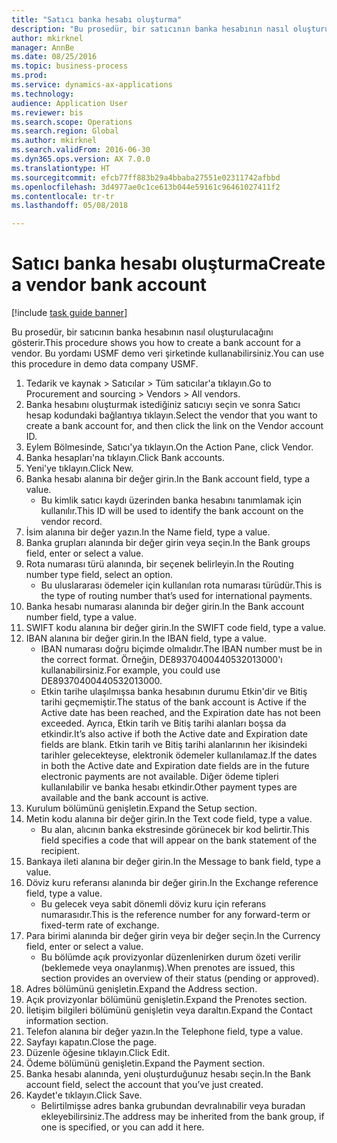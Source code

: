 ```yaml
--- 
title: "Satıcı banka hesabı oluşturma"
description: "Bu prosedür, bir satıcının banka hesabının nasıl oluşturulacağını gösterir."
author: mkirknel
manager: AnnBe
ms.date: 08/25/2016
ms.topic: business-process
ms.prod: 
ms.service: dynamics-ax-applications
ms.technology: 
audience: Application User
ms.reviewer: bis
ms.search.scope: Operations
ms.search.region: Global
ms.author: mkirknel
ms.search.validFrom: 2016-06-30
ms.dyn365.ops.version: AX 7.0.0
ms.translationtype: HT
ms.sourcegitcommit: efcb77ff883b29a4bbaba27551e02311742afbbd
ms.openlocfilehash: 3d4977ae0c1ce613b044e59161c96461027411f2
ms.contentlocale: tr-tr
ms.lasthandoff: 05/08/2018

---
```

# <a name="create-a-vendor-bank-account"></a><span data-ttu-id="f8b27-103">Satıcı banka hesabı oluşturma</span><span class="sxs-lookup"><span data-stu-id="f8b27-103">Create a vendor bank account</span></span>

[!include [task guide banner](../../includes/task-guide-banner.md)]

<span data-ttu-id="f8b27-104">Bu prosedür, bir satıcının banka hesabının nasıl oluşturulacağını gösterir.</span><span class="sxs-lookup"><span data-stu-id="f8b27-104">This procedure shows you how to create a bank account for a vendor.</span></span> <span data-ttu-id="f8b27-105">Bu yordamı USMF demo veri şirketinde kullanabilirsiniz.</span><span class="sxs-lookup"><span data-stu-id="f8b27-105">You can use this procedure in demo data company USMF.</span></span>

1. <span data-ttu-id="f8b27-106">Tedarik ve kaynak > Satıcılar > Tüm satıcılar'a tıklayın.</span><span class="sxs-lookup"><span data-stu-id="f8b27-106">Go to Procurement and sourcing > Vendors > All vendors.</span></span>
2. <span data-ttu-id="f8b27-107">Banka hesabını oluşturmak istediğiniz satıcıyı seçin ve sonra Satıcı hesap kodundaki bağlantıya tıklayın.</span><span class="sxs-lookup"><span data-stu-id="f8b27-107">Select the vendor that you want to create a bank account for, and then click the link on the Vendor account ID.</span></span>
3. <span data-ttu-id="f8b27-108">Eylem Bölmesinde, Satıcı'ya tıklayın.</span><span class="sxs-lookup"><span data-stu-id="f8b27-108">On the Action Pane, click Vendor.</span></span>
4. <span data-ttu-id="f8b27-109">Banka hesapları'na tıklayın.</span><span class="sxs-lookup"><span data-stu-id="f8b27-109">Click Bank accounts.</span></span>
5. <span data-ttu-id="f8b27-110">Yeni'ye tıklayın.</span><span class="sxs-lookup"><span data-stu-id="f8b27-110">Click New.</span></span>
6. <span data-ttu-id="f8b27-111">Banka hesabı alanına bir değer girin.</span><span class="sxs-lookup"><span data-stu-id="f8b27-111">In the Bank account field, type a value.</span></span>
    * <span data-ttu-id="f8b27-112">Bu kimlik satıcı kaydı üzerinden banka hesabını tanımlamak için kullanılır.</span><span class="sxs-lookup"><span data-stu-id="f8b27-112">This ID will be used to identify the bank account on the vendor record.</span></span>  
7. <span data-ttu-id="f8b27-113">İsim alanına bir değer yazın.</span><span class="sxs-lookup"><span data-stu-id="f8b27-113">In the Name field, type a value.</span></span>
8. <span data-ttu-id="f8b27-114">Banka grupları alanında bir değer girin veya seçin.</span><span class="sxs-lookup"><span data-stu-id="f8b27-114">In the Bank groups field, enter or select a value.</span></span>
9. <span data-ttu-id="f8b27-115">Rota numarası türü alanında, bir seçenek belirleyin.</span><span class="sxs-lookup"><span data-stu-id="f8b27-115">In the Routing number type field, select an option.</span></span>
    * <span data-ttu-id="f8b27-116">Bu uluslararası ödemeler için kullanılan rota numarası türüdür.</span><span class="sxs-lookup"><span data-stu-id="f8b27-116">This is the type of routing number that’s used for international payments.</span></span>  
10. <span data-ttu-id="f8b27-117">Banka hesabı numarası alanında bir değer girin.</span><span class="sxs-lookup"><span data-stu-id="f8b27-117">In the Bank account number field, type a value.</span></span>
11. <span data-ttu-id="f8b27-118">SWIFT kodu alanına bir değer girin.</span><span class="sxs-lookup"><span data-stu-id="f8b27-118">In the SWIFT code field, type a value.</span></span>
12. <span data-ttu-id="f8b27-119">IBAN alanına bir değer girin.</span><span class="sxs-lookup"><span data-stu-id="f8b27-119">In the IBAN field, type a value.</span></span>
    * <span data-ttu-id="f8b27-120">IBAN numarası doğru biçimde olmalıdır.</span><span class="sxs-lookup"><span data-stu-id="f8b27-120">The IBAN number must be in the correct format.</span></span> <span data-ttu-id="f8b27-121">Örneğin, DE89370400440532013000'ı kullanabilirsiniz.</span><span class="sxs-lookup"><span data-stu-id="f8b27-121">For example, you could use DE89370400440532013000.</span></span>  
    * <span data-ttu-id="f8b27-122">Etkin tarihe ulaşılmışsa banka hesabının durumu Etkin'dir ve Bitiş tarihi geçmemiştir.</span><span class="sxs-lookup"><span data-stu-id="f8b27-122">The status of the bank account is Active if the Active date has been reached, and the Expiration date has not been exceeded.</span></span> <span data-ttu-id="f8b27-123">Ayrıca, Etkin tarih ve Bitiş tarihi alanları boşsa da etkindir.</span><span class="sxs-lookup"><span data-stu-id="f8b27-123">It’s also active if both the Active date and Expiration date fields are blank.</span></span> <span data-ttu-id="f8b27-124">Etkin tarih ve Bitiş tarihi alanlarının her ikisindeki tarihler gelecekteyse, elektronik ödemeler kullanılamaz.</span><span class="sxs-lookup"><span data-stu-id="f8b27-124">If the dates in both the Active date and Expiration date fields are in the future electronic payments are not available.</span></span> <span data-ttu-id="f8b27-125">Diğer ödeme tipleri kullanılabilir ve banka hesabı etkindir.</span><span class="sxs-lookup"><span data-stu-id="f8b27-125">Other payment types are available and the bank account is active.</span></span>  
13. <span data-ttu-id="f8b27-126">Kurulum bölümünü genişletin.</span><span class="sxs-lookup"><span data-stu-id="f8b27-126">Expand the Setup section.</span></span>
14. <span data-ttu-id="f8b27-127">Metin kodu alanına bir değer girin.</span><span class="sxs-lookup"><span data-stu-id="f8b27-127">In the Text code field, type a value.</span></span>
    * <span data-ttu-id="f8b27-128">Bu alan, alıcının banka ekstresinde görünecek bir kod belirtir.</span><span class="sxs-lookup"><span data-stu-id="f8b27-128">This field specifies a code that will appear on the bank statement of the recipient.</span></span>  
15. <span data-ttu-id="f8b27-129">Bankaya ileti alanına bir değer girin.</span><span class="sxs-lookup"><span data-stu-id="f8b27-129">In the Message to bank field, type a value.</span></span>
16. <span data-ttu-id="f8b27-130">Döviz kuru referansı alanında bir değer girin.</span><span class="sxs-lookup"><span data-stu-id="f8b27-130">In the Exchange reference field, type a value.</span></span>
    * <span data-ttu-id="f8b27-131">Bu gelecek veya sabit dönemli döviz kuru için referans numarasıdır.</span><span class="sxs-lookup"><span data-stu-id="f8b27-131">This is the reference number for any forward-term or fixed-term rate of exchange.</span></span>  
17. <span data-ttu-id="f8b27-132">Para birimi alanında bir değer girin veya bir değer seçin.</span><span class="sxs-lookup"><span data-stu-id="f8b27-132">In the Currency field, enter or select a value.</span></span>
    * <span data-ttu-id="f8b27-133">Bu bölümde açık provizyonlar düzenlenirken durum özeti verilir (beklemede veya onaylanmış).</span><span class="sxs-lookup"><span data-stu-id="f8b27-133">When prenotes are issued, this section provides an overview of their status (pending or approved).</span></span>  
18. <span data-ttu-id="f8b27-134">Adres bölümünü genişletin.</span><span class="sxs-lookup"><span data-stu-id="f8b27-134">Expand the Address section.</span></span>
19. <span data-ttu-id="f8b27-135">Açık provizyonlar bölümünü genişletin.</span><span class="sxs-lookup"><span data-stu-id="f8b27-135">Expand the Prenotes section.</span></span>
20. <span data-ttu-id="f8b27-136">İletişim bilgileri bölümünü genişletin veya daraltın.</span><span class="sxs-lookup"><span data-stu-id="f8b27-136">Expand the Contact information section.</span></span>
21. <span data-ttu-id="f8b27-137">Telefon alanına bir değer yazın.</span><span class="sxs-lookup"><span data-stu-id="f8b27-137">In the Telephone field, type a value.</span></span>
22. <span data-ttu-id="f8b27-138">Sayfayı kapatın.</span><span class="sxs-lookup"><span data-stu-id="f8b27-138">Close the page.</span></span>
23. <span data-ttu-id="f8b27-139">Düzenle öğesine tıklayın.</span><span class="sxs-lookup"><span data-stu-id="f8b27-139">Click Edit.</span></span>
24. <span data-ttu-id="f8b27-140">Ödeme bölümünü genişletin.</span><span class="sxs-lookup"><span data-stu-id="f8b27-140">Expand the Payment section.</span></span>
25. <span data-ttu-id="f8b27-141">Banka hesabı alanında, yeni oluşturduğunuz hesabı seçin.</span><span class="sxs-lookup"><span data-stu-id="f8b27-141">In the Bank  account field, select the account that you’ve just created.</span></span>
26. <span data-ttu-id="f8b27-142">Kaydet'e tıklayın.</span><span class="sxs-lookup"><span data-stu-id="f8b27-142">Click Save.</span></span>
    * <span data-ttu-id="f8b27-143">Belirtilmişse adres banka grubundan devralınabilir veya buradan ekleyebilirsiniz.</span><span class="sxs-lookup"><span data-stu-id="f8b27-143">The address may be inherited from the bank group, if one is specified, or you can add it here.</span></span>  


